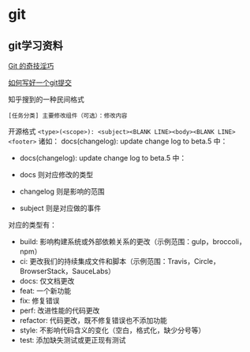 # git

## git学习资料

[Git 的奇技淫巧](https://github.com/521xueweihan/git-tips)

[ 如何写好一个git提交](https://zhuanlan.zhihu.com/p/27501055)

知乎搜到的一种民间格式

`[任务分类] 主要修改组件（可选）：修改内容`

开源格式
`<type>(<scope>): <subject><BLANK LINE><body><BLANK LINE><footer>`
诸如： docs(changelog): update change log to beta.5 中：
- docs(changelog): update change log to beta.5 中：

- docs 则对应修改的类型
- changelog 则是影响的范围
- subject 则是对应做的事件

对应的类型有：

- build: 影响构建系统或外部依赖关系的更改（示例范围：gulp，broccoli，npm）
- ci: 更改我们的持续集成文件和脚本（示例范围：Travis，Circle，BrowserStack，SauceLabs）
- docs: 仅文档更改
- feat: 一个新功能
- fix: 修复错误
- perf: 改进性能的代码更改
- refactor: 代码更改，既不修复错误也不添加功能
- style: 不影响代码含义的变化（空白，格式化，缺少分号等）
- test: 添加缺失测试或更正现有测试

